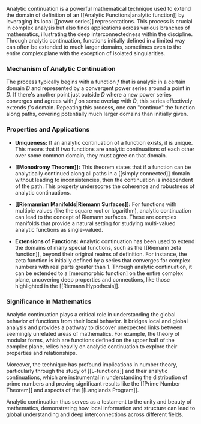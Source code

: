 Analytic continuation is a powerful mathematical technique used to extend the domain of definition of an [[Analytic Functions|analytic function]] by leveraging its local [[power series]] representations. This process is crucial in complex analysis but also finds applications across various branches of mathematics, illustrating the deep interconnectedness within the discipline. Through analytic continuation, functions initially defined in a limited way can often be extended to much larger domains, sometimes even to the entire complex plane with the exception of isolated singularities.

### Mechanism of Analytic Continuation

The process typically begins with a function $f$ that is analytic in a certain domain $D$ and represented by a convergent power series around a point in $D$. If there's another point just outside $D$ where a new power series converges and agrees with $f$ on some overlap with $D$, this series effectively extends $f$'s domain. Repeating this process, one can "continue" the function along paths, covering potentially much larger domains than initially given.

### Properties and Applications

- **Uniqueness:** If an analytic continuation of a function exists, it is unique. This means that if two functions are analytic continuations of each other over some common domain, they must agree on that domain.

- **[[Monodromy Theorem]]:** This theorem states that if a function can be analytically continued along all paths in a [[simply connected]] domain without leading to inconsistencies, then the continuation is independent of the path. This property underscores the coherence and robustness of analytic continuations.

- **[[Riemannian Manifolds|Riemann Surfaces]]:** For functions with multiple values (like the square root or logarithm), analytic continuation can lead to the concept of Riemann surfaces. These are complex manifolds that provide a natural setting for studying multi-valued analytic functions as single-valued.

- **Extensions of Functions:** Analytic continuation has been used to extend the domains of many special functions, such as the [[Riemann zeta function]], beyond their original realms of definition. For instance, the zeta function is initially defined by a series that converges for complex numbers with real parts greater than 1. Through analytic continuation, it can be extended to a [meromorphic function] on the entire complex plane, uncovering deep properties and connections, like those highlighted in the [[Riemann Hypothesis]].

### Significance in Mathematics

Analytic continuation plays a critical role in understanding the global behavior of functions from their local behavior. It bridges local and global analysis and provides a pathway to discover unexpected links between seemingly unrelated areas of mathematics. For example, the theory of modular forms, which are functions defined on the upper half of the complex plane, relies heavily on analytic continuation to explore their properties and relationships.

Moreover, the technique has profound implications in number theory, particularly through the study of [[L-functions]] and their analytic continuations, which are instrumental in understanding the distribution of prime numbers and proving significant results like the [[Prime Number Theorem]] and aspects of the [[Langlands Program]].

Analytic continuation thus serves as a testament to the unity and beauty of mathematics, demonstrating how local information and structure can lead to global understanding and deep interconnections across different fields.